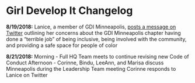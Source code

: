 # Girl Develop It Changelog


**8/19/2018:**
Lanice, a member of GDI Minneapolis, [posts a message on Twitter](https://twitter.com/LaniceSims/status/1031284727267962880) outlining her concerns about the GDI Minneapolis chapter having done a “terrible job” of being inclusive, being involved with the community, and providing a safe space for people of color

**8/21/2018:**
Morning - Full HQ Team meets to continue revising new Code of Conduct
Afternoon - Corinne, Bindu, LeeAnn, and Marisa discuss Minneapolis during the Leadership Team meeting
Corinne responds to Lanice on Twitter
